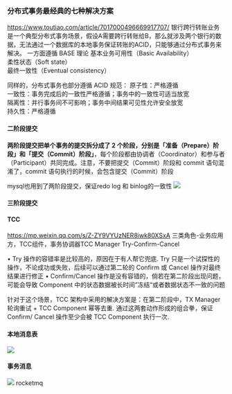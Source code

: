### 分布式事务最经典的七种解决方案
https://www.toutiao.com/article/7017000496669917707/
银行跨行转账业务是一个典型分布式事务场景，假设A需要跨行转账给B，那么就涉及两个银行的数据，无法通过一个数据库的本地事务保证转账的ACID，只能够通过分布式事务来解决。
一方面遵循 BASE 理论
基本业务可用性（Basic Availability）  
柔性状态（Soft state）  
最终一致性（Eventual consistency）  

同样的，分布式事务也部分遵循 ACID 规范：
原子性：严格遵循  
一致性：事务完成后的一致性严格遵循；事务中的一致性可适当放宽  
隔离性：并行事务间不可影响；事务中间结果可见性允许安全放宽  
持久性：严格遵循

#### 二阶段提交
**两阶段提交把单个事务的提交拆分成了 2 个阶段，分别是「准备（Prepare）阶段」和「提交（Commit）阶段」**，每个阶段都由协调者（Coordinator）和参与者（Participant）共同完成。注意，不要把提交（Commit）阶段和 commit 语句混淆了，commit 语句执行的时候，会包含提交（Commit）阶段

mysql也用到了两阶段提交，保证redo log 和 binlog的一致性
![](Pasted%20image%2020240125223552.png)
#### 三阶段提交
#### TCC
https://mp.weixin.qq.com/s/Z-ZY9VYUzNER8iwk80XSxA
三类角色-业务应用方，TCC组件，事务协调器TCC Manager
Try-Confirm-Cancel

• Try 操作的容错率是比较高的，原因在于有人帮它兜底. Try 只是一个试探性的操作，不论成功或失败，后续可以通过第二轮的 Confirm 或 Cancel 操作对最终结果进行修正
• Confirm/Cancel 操作是没有容错的，倘若在第二阶段出现问题，可能会导致 Component 中的状态数据被长时间”冻结“或者数据状态不一致的问题

针对于这个场景，TCC 架构中采用的解决方案是：在第二阶段中，TX Manager 轮询重试 + TCC Component 幂等去重. 通过这两套动作形成的组合拳，保证 Confirm/ Cancel 操作至少会被 TCC Component 执行一次.


#### 本地消息表
![](Pasted%20image%2020240125223233.png)
#### 事务消息
![](Pasted%20image%2020240125223219.png)
rocketmq